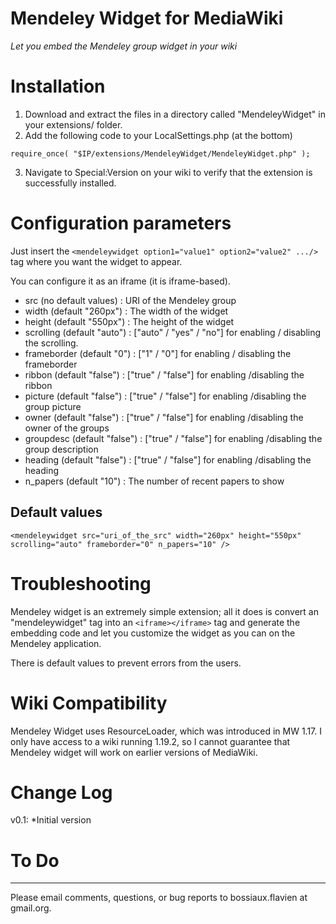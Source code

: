 Mendeley Widget for MediaWiki
=============================

*Let you embed the Mendeley group widget in your wiki*

Installation
============

 1. Download and extract the files in a directory called "MendeleyWidget" in your extensions/ folder.
 2. Add the following code to your LocalSettings.php (at the bottom)

  `require_once( "$IP/extensions/MendeleyWidget/MendeleyWidget.php" );`

 3. Navigate to Special:Version on your wiki to verify that the extension is successfully installed.

Configuration parameters
========================

Just insert the `<mendeleywidget option1="value1" option2="value2" .../>` tag where you want the widget to appear.

You can configure it as an iframe (it is iframe-based).

 - src (no default values) : URI of the Mendeley group
 - width  (default "260px") : The width of the widget
 - height (default "550px") : The height of the widget
 - scrolling (default "auto") : ["auto" / "yes" / "no"] for enabling / disabling the scrolling.
 - frameborder (default "0") : ["1" / "0"] for enabling / disabling the frameborder
 - ribbon (default "false") : ["true" / "false"] for enabling /disabling the ribbon
 - picture (default "false") : ["true" / "false"] for enabling /disabling the group picture
 - owner (default "false") : ["true" / "false"] for enabling /disabling the owner of the groups
 - groupdesc (default "false") : ["true" / "false"] for enabling /disabling the group description
 - heading (default "false") : ["true" / "false"] for enabling /disabling the heading
 - n_papers (default "10") : The number of recent papers to show

Default values
--------------

    <mendeleywidget src="uri_of_the_src" width="260px" height="550px" scrolling="auto" frameborder="0" n_papers="10" />

Troubleshooting
===============

Mendeley widget is an extremely simple extension; all it does is convert an "mendeleywidget" tag into an `<iframe></iframe>` tag and generate the embedding code and let you customize the widget as you can on the Mendeley application.

There is default values to prevent errors from the users.

Wiki Compatibility
==================

Mendeley Widget uses ResourceLoader, which was introduced in MW 1.17. I only have access to a wiki running 1.19.2, so I cannot guarantee that Mendeley widget will work on earlier versions of MediaWiki.

Change Log
==========

v0.1:
*Initial version

To Do
=====


----------


Please email comments, questions, or bug reports to bossiaux.flavien at gmail.org.